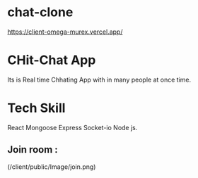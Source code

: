 # chat-clone
https://client-omega-murex.vercel.app/

# CHit-Chat App
Its is Real time Chhating App with in many people at once time.

# Tech Skill
React
Mongoose
Express
Socket-io
Node js.

##  Join room :

(/client/public/Image/join.png)
